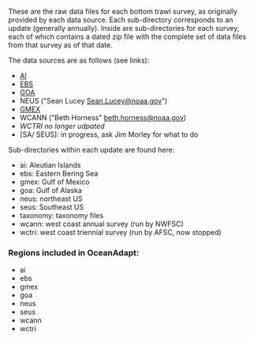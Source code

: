 These are the raw data files for each bottom trawl survey, as originally provided by each data source. Each sub-directory corresponds to an update (generally annually). Inside are sub-directories for each survey, each of which contains a dated zip file with the complete set of data files from that survey as of that date.

The data sources are as follows (see links):  
  + [AI](http://www.afsc.noaa.gov/RACE/groundfish/survey_data/default.htm)  
  + [EBS](http://www.afsc.noaa.gov/RACE/groundfish/survey_data/default.htm)  
  + [GOA](http://www.afsc.noaa.gov/RACE/groundfish/survey_data/default.htm)  
  + NEUS ("Sean Lucey <Sean.Lucey@noaa.gov>")  
  + [GMEX](http://seamap.gsmfc.org/)  
  + WCANN ("Beth Horness" <beth.horness@noaa.gov>)  
  + *WCTRI no longer udpated*  
  + [SA/ SEUS]: in progress, ask Jim Morley for what to do
 
Sub-directories within each update are found here:
* ai: Aleutian Islands  
* ebs: Eastern Bering Sea  
* gmex: Gulf of Mexico  
* goa: Gulf of Alaska  
* neus: northeast US  
* seus: Southeast US  
* taxonomy: taxonomy files  
* wcann: west coast annual survey (run by NWFSC)  
* wctri: west coast triennial survey (run by AFSC, now stopped)  

### Regions included in OceanAdapt:
* ai
* ebs
* gmex
* goa
* neus
* seus
* wcann
* wctri
